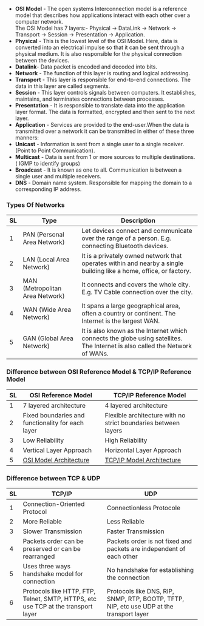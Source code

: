 - **OSI Model** - The open systems Interconnection model is a reference model that describes how applications interact with each other over a computer network. <br />
The OSI Model has 7 layers:- 
Physical → DataLink → Network → Transport →  Session → Presentation → Application.<br />
- **Physical** - This is the lowest level of the OSI Model. Here, data is converted into an electrical impulse so that it can be sent through a physical medium. It is also responsible for the physical connection between the devices.<br />
- **Datalink**- Data packet is encoded and decoded into bits.<br />
- **Network** - The function of this layer is routing and logical addressing.<br />
- **Transport** - This layer is responsible for end-to-end connections. The data in this layer are called segments.<br />
- **Session** -  This layer controls signals between computers. It establishes, maintains, and terminates connections between processes.<br />
- **Presentation** -  It is responsible to translate data into the application layer format. The data is formatted, encrypted and then sent to the next layer.<br />
- **Application** - Services are provided to the end-user.When the data is transmitted over a network it can be transmitted in either of these three manners:<br />
- **Unicast** - Information is sent from a single user to a single receiver. (Point to Point Communication). <br />
- **Multicast** - Data is sent from 1 or more sources to multiple destinations. ( IGMP to identify groups)<br />
- **Broadcast** - It is known as one to all. Communication is between a single user and multiple receivers. <br />
- **DNS** - Domain name system. Responsible for mapping the domain to a corresponding IP address. <br />

### Types Of Networks

| SL  | Type                                        |Description                                                                                                                 |
| --- | ------------------------------------------------------------------------------------------------------------ | -------------------------------------------------------------------------------------------------------------------------- |
| 1   | PAN (Personal Area Network) | Let devices connect and communicate over the range of a person. E.g. connecting Bluetooth devices. |
| 2   | LAN (Local Area Network) | It is a privately owned network that operates within and nearby a single building like a home, office, or factory. |
| 3   | MAN (Metropolitan Area Network) | It connects and covers the whole city. E.g. TV Cable connection over the city. |
| 4   | WAN (Wide Area Network) | It spans a large geographical area, often a country or continent. The Internet is the largest WAN. |
| 5   | GAN (Global Area Network) | It is also known as the Internet which connects the globe using satellites. The Internet is also called the Network of WANs. |



### Difference between OSI Reference Model & TCP/IP Reference Model

| SL  |OSI Reference Model	   | TCP/IP Reference Model |
| --- | ------------------------------------------------------------------------------------------------------------ | -------------------------------------------------------------------------------------------------------------------------- |
| 1   | 7 layered architecture | 4 layered architecture |
| 2   | Fixed boundaries and functionality for each layer | Flexible architecture with no strict boundaries between layers |
| 3   | Low Reliability | High Reliability |
| 4   | Vertical Layer Approach | Horizontal Layer Approach |
| 5   | [OSI Model Architecture](https://s3.ap-south-1.amazonaws.com/myinterviewtrainer-domestic/public_assets/assets/000/000/381/original/Layers_of_OSI_Model.png?1619607169) | [TCP/IP Model Architecture](https://s3.ap-south-1.amazonaws.com/myinterviewtrainer-domestic/public_assets/assets/000/000/382/original/Layers_of_TCP_IP.png?1619607553) |


### Difference between TCP & UDP


| SL  |TCP/IP   | UDP |
| --- | ------------------------------------------------------------------------------------------------------------ | -------------------------------------------------------------------------------------------------------------------------- |
| 1   | Connection-Oriented Protocol	 | Connectionless Protocole |
| 2   | More Reliable | Less Reliable |
| 3   | Slower Transmission | Faster Transmission |
| 4   | Packets order can be preserved or can be rearranged | Packets order is not fixed and packets are independent of each other |
| 5   | Uses three ways handshake model for connection | No handshake for establishing the connection |
| 6   | Protocols like HTTP, FTP, Telnet, SMTP, HTTPS, etc use TCP at the transport layer | Protocols like DNS, RIP, SNMP, RTP, BOOTP, TFTP, NIP, etc use UDP at the transport layer |
